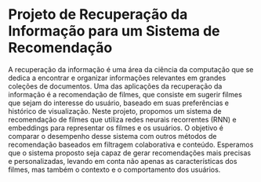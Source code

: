 # Projeto de Recuperação da Informação para um Sistema de Recomendação 

A recuperação da informação é uma área da ciência da computação que se dedica a encontrar e organizar informações relevantes em grandes coleções de documentos. Uma das aplicações da recuperação da informação é a recomendação de filmes, que consiste em sugerir filmes que sejam do interesse do usuário, baseado em suas preferências e histórico de visualização. Neste projeto, propomos um sistema de recomendação de filmes que utiliza redes neurais recorrentes (RNN) e embeddings para representar os filmes e os usuários. O objetivo é comparar o desempenho desse sistema com outros métodos de recomendação baseados em filtragem colaborativa e conteúdo. Esperamos que o sistema proposto seja capaz de gerar recomendações mais precisas e personalizadas, levando em conta não apenas as características dos filmes, mas também o contexto e o comportamento dos usuários.
